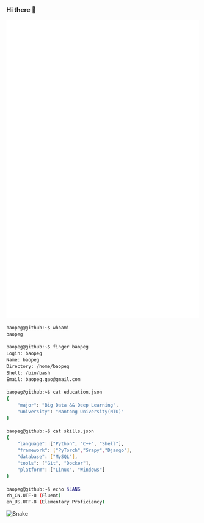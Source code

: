 ### Hi there 👋

![Metrics](/github-metrics.svg)

```bash
baopeg@github:~$ whoami
baopeg

baopeg@github:~$ finger baopeg
Login: baopeg           			
Name: baopeg
Directory: /home/baopeg               	
Shell: /bin/bash
Email: baopeg.gao@gmail.com

baopeg@github:~$ cat education.json
{
    "major": "Big Data && Deep Learning",
    "university": "Nantong University(NTU)"
}

baopeg@github:~$ cat skills.json
{
    "language": ["Python", "C++", "Shell"],
    "framework": ["PyTorch","Srapy","Django"],
    "database": ["MySQL"],
    "tools": ["Git", "Docker"],
    "platform": ["Linux", "Windows"]
}

baopeg@github:~$ echo $LANG
zh_CN.UTF-8 (Fluent)
en_US.UTF-8 (Elementary Proficiency)
```

![Snake](https://gist.githubusercontent.com/baopeg/4178cf7efa5a51a41b2a8f422bb65455/raw/github-snake.svg)
